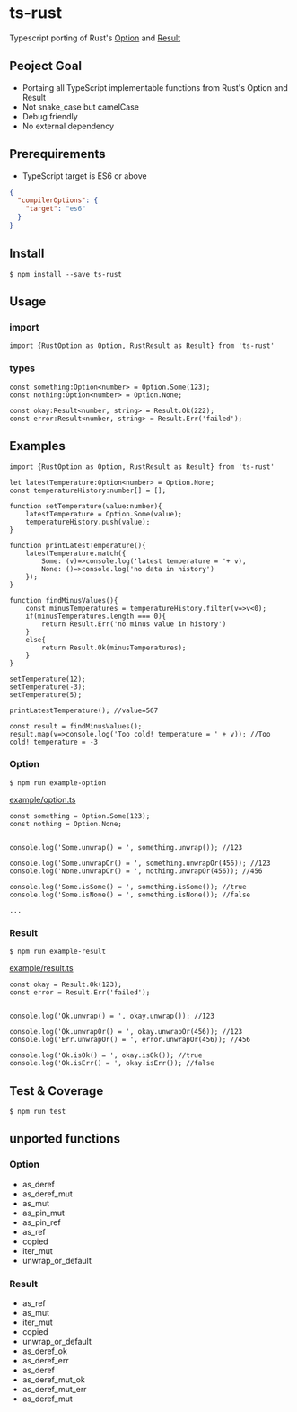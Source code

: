 # ts-rust

Typescript porting of Rust's [Option](https://doc.rust-lang.org/std/option/enum.Option.html) and [Result](https://doc.rust-lang.org/std/result/enum.Result.html)


## Peoject Goal
- Portaing all TypeScript implementable functions from Rust's Option and Result
- Not snake_case but camelCase
- Debug friendly
- No external dependency

## Prerequirements
- TypeScript target is ES6 or above

```json:tsconfig.json
{
  "compilerOptions": {
    "target": "es6"
  }
}
```

## Install

```
$ npm install --save ts-rust
```


## Usage

### import
```
import {RustOption as Option, RustResult as Result} from 'ts-rust'
```

### types
```
const something:Option<number> = Option.Some(123);
const nothing:Option<number> = Option.None;

const okay:Result<number, string> = Result.Ok(222);
const error:Result<number, string> = Result.Err('failed');
```


## Examples

```
import {RustOption as Option, RustResult as Result} from 'ts-rust'

let latestTemperature:Option<number> = Option.None;
const temperatureHistory:number[] = [];

function setTemperature(value:number){
    latestTemperature = Option.Some(value);
    temperatureHistory.push(value);
}

function printLatestTemperature(){
    latestTemperature.match({
        Some: (v)=>console.log('latest temperature = '+ v),
        None: ()=>console.log('no data in history')
    });
}

function findMinusValues(){
    const minusTemperatures = temperatureHistory.filter(v=>v<0);
    if(minusTemperatures.length === 0){
        return Result.Err('no minus value in history')
    }
    else{
        return Result.Ok(minusTemperatures);
    }
}

setTemperature(12);
setTemperature(-3);
setTemperature(5);

printLatestTemperature(); //value=567

const result = findMinusValues();
result.map(v=>console.log('Too cold! temperature = ' + v)); //Too cold! temperature = -3
```



### Option

```
$ npm run example-option
```

[example/option.ts](./src/examples/option.ts)

```
const something = Option.Some(123);
const nothing = Option.None;


console.log('Some.unwrap() = ', something.unwrap()); //123

console.log('Some.unwrapOr() = ', something.unwrapOr(456)); //123
console.log('None.unwrapOr() = ', nothing.unwrapOr(456)); //456

console.log('Some.isSome() = ', something.isSome()); //true
console.log('Some.isNone() = ', something.isNone()); //false

...
```

### Result
```
$ npm run example-result
```

[example/result.ts](./src/examples/result.ts)

```
const okay = Result.Ok(123);
const error = Result.Err('failed');


console.log('Ok.unwrap() = ', okay.unwrap()); //123

console.log('Ok.unwrapOr() = ', okay.unwrapOr(456)); //123
console.log('Err.unwrapOr() = ', error.unwrapOr(456)); //456

console.log('Ok.isOk() = ', okay.isOk()); //true
console.log('Ok.isErr() = ', okay.isErr()); //false
```


## Test & Coverage

```
$ npm run test
```

## unported functions

### Option
- as_deref
- as_deref_mut
- as_mut
- as_pin_mut
- as_pin_ref
- as_ref
- copied
- iter_mut
- unwrap_or_default

### Result
- as_ref
- as_mut
- iter_mut
- copied
- unwrap_or_default
- as_deref_ok
- as_deref_err
- as_deref
- as_deref_mut_ok
- as_deref_mut_err
- as_deref_mut
